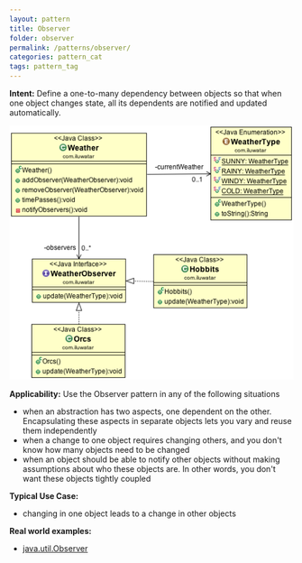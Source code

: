 ```yaml
---
layout: pattern
title: Observer
folder: observer
permalink: /patterns/observer/
categories: pattern_cat
tags: pattern_tag
---
```


**Intent:** Define a one-to-many dependency between objects so that when one
object changes state, all its dependents are notified and updated
automatically.

![alt text](./etc/observer_1.png "Observer")

**Applicability:** Use the Observer pattern in any of the following situations

* when an abstraction has two aspects, one dependent on the other. Encapsulating these aspects in separate objects lets you vary and reuse them independently
* when a change to one object requires changing others, and you don't know how many objects need to be changed
* when an object should be able to notify other objects without making assumptions about who these objects are. In other words, you don't want these objects tightly coupled

**Typical Use Case:**

* changing in one object leads to a change in other objects

**Real world examples:**

* [java.util.Observer](http://docs.oracle.com/javase/8/docs/api/java/util/Observer.html)
